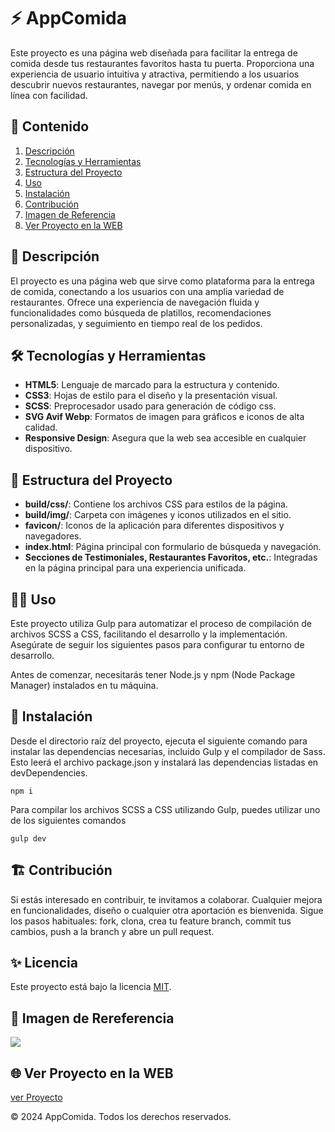 # ⚡️ AppComida

Este proyecto es una página web diseñada para facilitar la entrega de comida desde tus restaurantes favoritos hasta tu puerta. Proporciona una experiencia de usuario intuitiva y atractiva, permitiendo a los usuarios descubrir nuevos restaurantes, navegar por menús, y ordenar comida en línea con facilidad.

## 🎯 Contenido

1. [Descripción](#descripción)
2. [Tecnologías y Herramientas](#tecnologías-y-herramientas)
3. [Estructura del Proyecto](#estructura-del-proyecto)
4. [Uso](#uso)
5. [Instalación](#instalación)
6. [Contribución](#contribución)
7. [Imagen de Referencia](#imagen-de-rereferencia)
8. [Ver Proyecto en la WEB](#ver-proyecto-en-la-web)

## 📝 Descripción

El proyecto es una página web que sirve como plataforma para la entrega de comida, conectando a los usuarios con una amplia variedad de restaurantes. Ofrece una experiencia de navegación fluida y funcionalidades como búsqueda de platillos, recomendaciones personalizadas, y seguimiento en tiempo real de los pedidos.

## 🛠️ Tecnologías y Herramientas

- **HTML5**: Lenguaje de marcado para la estructura y contenido.
- **CSS3**: Hojas de estilo para el diseño y la presentación visual.
- **SCSS**: Preprocesador usado para generación de código css.
- **SVG Avif Webp**: Formatos de imagen para gráficos e iconos de alta calidad.
- **Responsive Design**: Asegura que la web sea accesible en cualquier dispositivo.

## 🚀 Estructura del Proyecto

- **build/css/**: Contiene los archivos CSS para estilos de la página.
- **build/img/**: Carpeta con imágenes y iconos utilizados en el sitio.
- **favicon/**: Iconos de la aplicación para diferentes dispositivos y navegadores.
- **index.html**: Página principal con formulario de búsqueda y navegación.
- **Secciones de Testimoniales, Restaurantes Favoritos, etc.**: Integradas en la página principal para una experiencia unificada.

## 🧑‍💻 Uso

Este proyecto utiliza Gulp para automatizar el proceso de compilación de archivos SCSS a CSS, facilitando el desarrollo y la implementación. Asegúrate de seguir los siguientes pasos para configurar tu entorno de desarrollo.

Antes de comenzar, necesitarás tener Node.js y npm (Node Package Manager) instalados en tu máquina.

## 📌 Instalación

Desde el directorio raíz del proyecto, ejecuta el siguiente comando para instalar las dependencias necesarias, incluido Gulp y el compilador de Sass. Esto leerá el archivo package.json y instalará las dependencias listadas en devDependencies.

```
npm i
```

Para compilar los archivos SCSS a CSS utilizando Gulp, puedes utilizar uno de los siguientes comandos

```
gulp dev
```

## 🏗️ Contribución

Si estás interesado en contribuir, te invitamos a colaborar. Cualquier mejora en funcionalidades, diseño o cualquier otra aportación es bienvenida. Sigue los pasos habituales: fork, clona, crea tu feature branch, commit tus cambios, push a la branch y abre un pull request.

## ✨ Licencia

Este proyecto está bajo la licencia [MIT](https://opensource.org/licenses/MIT).

## 🙈 Imagen de Rereferencia

![](https://i.postimg.cc/tg4HvqTF/app-Comida.png)

## 🌐 Ver Proyecto en la WEB

[ver Proyecto](https://jmatochepacual.github.io/DeliveryApp/)

© 2024 AppComida. Todos los derechos reservados.
